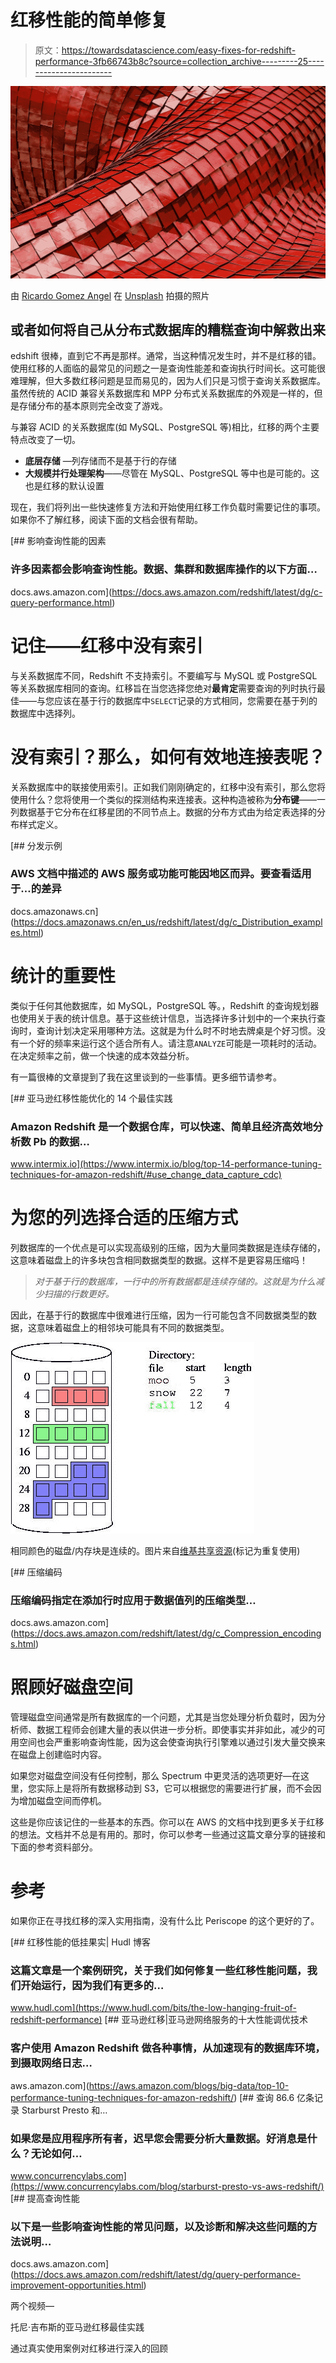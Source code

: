 # 红移性能的简单修复

> 原文：<https://towardsdatascience.com/easy-fixes-for-redshift-performance-3fb66743b8c?source=collection_archive---------25----------------------->

![](img/60b785c17123278b5a4510b15c74c28b.png)

由 [Ricardo Gomez Angel](https://unsplash.com/@ripato?utm_source=unsplash&utm_medium=referral&utm_content=creditCopyText) 在 [Unsplash](https://unsplash.com/s/photos/red?utm_source=unsplash&utm_medium=referral&utm_content=creditCopyText) 拍摄的照片

## 或者如何将自己从分布式数据库的糟糕查询中解救出来

edshift 很棒，直到它不再是那样。通常，当这种情况发生时，并不是红移的错。使用红移的人面临的最常见的问题之一是查询性能差和查询执行时间长。这可能很难理解，但大多数红移问题是显而易见的，因为人们只是习惯于查询关系数据库。虽然传统的 ACID 兼容关系数据库和 MPP 分布式关系数据库的外观是一样的，但是存储分布的基本原则完全改变了游戏。

与兼容 ACID 的关系数据库(如 MySQL、PostgreSQL 等)相比，红移的两个主要特点改变了一切。

*   **底层存储** —列存储而不是基于行的存储
*   **大规模并行处理架构**——尽管在 MySQL、PostgreSQL 等中也是可能的。这也是红移的默认设置

现在，我们将列出一些快速修复方法和开始使用红移工作负载时需要记住的事项。如果你不了解红移，阅读下面的文档会很有帮助。

 [## 影响查询性能的因素

### 许多因素都会影响查询性能。数据、集群和数据库操作的以下方面…

docs.aws.amazon.com](https://docs.aws.amazon.com/redshift/latest/dg/c-query-performance.html) 

# 记住——红移中没有索引

与关系数据库不同，Redshift 不支持索引。不要编写与 MySQL 或 PostgreSQL 等关系数据库相同的查询。红移旨在当您选择您绝对**最肯定**需要查询的列时执行最佳——与您应该在基于行的数据库中`SELECT`记录的方式相同，您需要在基于列的数据库中选择列。

# 没有索引？那么，如何有效地连接表呢？

关系数据库中的联接使用索引。正如我们刚刚确定的，红移中没有索引，那么您将使用什么？您将使用一个类似的探测结构来连接表。这种构造被称为**分布键**——一列数据基于它分布在红移星团的不同节点上。数据的分布方式由为给定表选择的分布样式定义。

 [## 分发示例

### AWS 文档中描述的 AWS 服务或功能可能因地区而异。要查看适用于…的差异

docs.amazonaws.cn](https://docs.amazonaws.cn/en_us/redshift/latest/dg/c_Distribution_examples.html) 

# 统计的重要性

类似于任何其他数据库，如 MySQL，PostgreSQL 等。，Redshift 的查询规划器也使用关于表的统计信息。基于这些统计信息，当选择许多计划中的一个来执行查询时，查询计划决定采用哪种方法。这就是为什么时不时地去牌桌是个好习惯。没有一个好的频率来运行这个适合所有人。请注意`ANALYZE`可能是一项耗时的活动。在决定频率之前，做一个快速的成本效益分析。

有一篇很棒的文章提到了我在这里谈到的一些事情。更多细节请参考。

[](https://www.intermix.io/blog/top-14-performance-tuning-techniques-for-amazon-redshift/#use_change_data_capture_cdc) [## 亚马逊红移性能优化的 14 个最佳实践

### Amazon Redshift 是一个数据仓库，可以快速、简单且经济高效地分析数 Pb 的数据…

www.intermix.io](https://www.intermix.io/blog/top-14-performance-tuning-techniques-for-amazon-redshift/#use_change_data_capture_cdc) 

# 为您的列选择合适的压缩方式

列数据库的一个优点是可以实现高级别的压缩，因为大量同类数据是连续存储的，这意味着磁盘上的许多块包含相同数据类型的数据。这样不是更容易压缩吗！

> *对于基于行的数据库，一行中的所有数据都是连续存储的。这就是为什么减少扫描的行数更好。*

因此，在基于行的数据库中很难进行压缩，因为一行可能包含不同数据类型的数据，这意味着磁盘上的相邻块可能具有不同的数据类型。

![](img/329f164456aae1881d66ae409f4b9927.png)

相同颜色的磁盘/内存块是连续的。图片来自[维基共享资源](https://commons.wikimedia.org/wiki/File:Diskblocks-contig.jpg)(标记为重复使用)

 [## 压缩编码

### 压缩编码指定在添加行时应用于数据值列的压缩类型…

docs.aws.amazon.com](https://docs.aws.amazon.com/redshift/latest/dg/c_Compression_encodings.html) 

# 照顾好磁盘空间

管理磁盘空间通常是所有数据库的一个问题，尤其是当您处理分析负载时，因为分析师、数据工程师会创建大量的表以供进一步分析。即使事实并非如此，减少的可用空间也会严重影响查询性能，因为这会使查询执行引擎难以通过引发大量交换来在磁盘上创建临时内容。

如果您对磁盘空间没有任何控制，那么 Spectrum 中更灵活的选项更好—在这里，您实际上是将所有数据移动到 S3，它可以根据您的需要进行扩展，而不会因为增加磁盘空间而停机。

这些是你应该记住的一些基本的东西。你可以在 AWS 的文档中找到更多关于红移的想法。文档并不总是有用的。那时，你可以参考一些通过这篇文章分享的链接和下面的参考资料部分。

# 参考

如果你正在寻找红移的深入实用指南，没有什么比 Periscope 的这个更好的了。

[](https://www.hudl.com/bits/the-low-hanging-fruit-of-redshift-performance) [## 红移性能的低挂果实| Hudl 博客

### 这篇文章是一个案例研究，关于我们如何修复一些红移性能问题，我们开始运行，因为我们有更多的…

www.hudl.com](https://www.hudl.com/bits/the-low-hanging-fruit-of-redshift-performance) [](https://aws.amazon.com/blogs/big-data/top-10-performance-tuning-techniques-for-amazon-redshift/) [## 亚马逊红移|亚马逊网络服务的十大性能调优技术

### 客户使用 Amazon Redshift 做各种事情，从加速现有的数据库环境，到摄取网络日志…

aws.amazon.com](https://aws.amazon.com/blogs/big-data/top-10-performance-tuning-techniques-for-amazon-redshift/) [](https://www.concurrencylabs.com/blog/starburst-presto-vs-aws-redshift/) [## 查询 86.6 亿条记录 Starburst Presto 和…

### 如果您是应用程序所有者，迟早您会需要分析大量数据。好消息是什么？无论如何…

www.concurrencylabs.com](https://www.concurrencylabs.com/blog/starburst-presto-vs-aws-redshift/)  [## 提高查询性能

### 以下是一些影响查询性能的常见问题，以及诊断和解决这些问题的方法说明…

docs.aws.amazon.com](https://docs.aws.amazon.com/redshift/latest/dg/query-performance-improvement-opportunities.html) 

两个视频—

托尼·吉布斯的亚马逊红移最佳实践

通过真实使用案例对红移进行深入的回顾